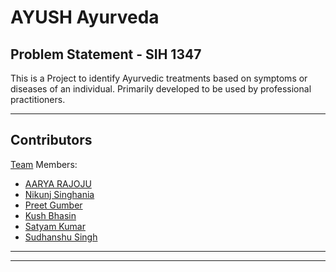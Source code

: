 # AYUSH Ayurveda

## Problem Statement - SIH 1347 

This is a Project to identify Ayurvedic treatments based on symptoms or diseases of an individual. Primarily developed to be used by professional practitioners.

---

## Contributors

[Team](https://github.com/Tech-Breezers) Members:

- [AARYA RAJOJU](https://github.com/aaryarajoju)
- [Nikunj Singhania](https://github.com/NikunjSinghania)
- [Preet Gumber]()
- [Kush Bhasin]()
- [Satyam Kumar]()
- [Sudhanshu Singh](https://github.com/Sudhanshu069)

---
----
